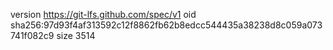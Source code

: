 version https://git-lfs.github.com/spec/v1
oid sha256:97d93f4af313592c12f8862fb62b8edcc544435a38238d8c059a073741f082c9
size 3514
